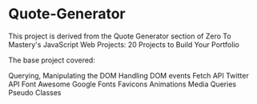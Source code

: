 # Quote-Generator
This project is derived from the Quote Generator section of Zero To Mastery's JavaScript Web Projects: 20 Projects to Build Your Portfolio

The base project covered:

Querying, Manipulating the DOM
Handling DOM events
Fetch API
Twitter API
Font Awesome
Google Fonts
Favicons
Animations
Media Queries
Pseudo Classes
